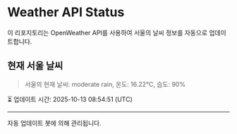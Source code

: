 
# Weather API Status

이 리포지토리는 OpenWeather API를 사용하여 서울의 날씨 정보를 자동으로 업데이트합니다.

## 현재 서울 날씨
> 서울의 현재 날씨: moderate rain, 온도: 16.22°C, 습도: 90%

⏳ 업데이트 시간: 2025-10-13 08:54:51 (UTC)

---
자동 업데이트 봇에 의해 관리됩니다.
